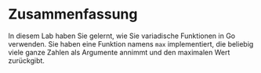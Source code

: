 # Zusammenfassung

In diesem Lab haben Sie gelernt, wie Sie variadische Funktionen in Go verwenden. Sie haben eine Funktion namens `max` implementiert, die beliebig viele ganze Zahlen als Argumente annimmt und den maximalen Wert zurückgibt.
